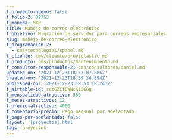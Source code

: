 ```yaml
---
f_proyecto-nuevo: false
f_folio-2: 89753
f_moneda: MXN
title: Manejo de correo electrónico
f_objetivo: Migración de servidor para correos empresariales
slug: manejo-de-correo-electronico
f_programacion-2:
  - cms/tecnologias/cpanel.md
f_cliente: cms/cliente/proviplastic.md
f_producto: cms/productos/mantenimiento.md
f_consultor-responsable-2: cms/consultores/daniel.md
updated-on: '2021-12-23T18:53:07.885Z'
created-on: '2021-12-23T18:39:34.894Z'
published-on: '2021-12-23T18:53:18.243Z'
f_airtable-id: recGZEfEWNcK15G8g
f_mensualidad-atractiva: 350
f_meses-atractivos: 12
f_precio-atractivo: 4000
f_comentario-precio: Pago mensual por adelantado
f_pago-por-adelantado: false
layout: '[proyectos].html'
tags: proyectos
---
```



